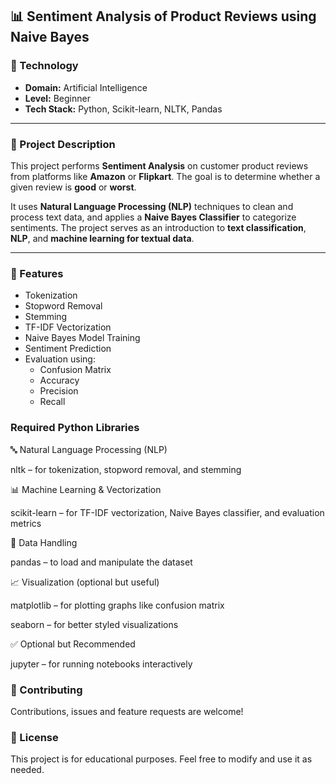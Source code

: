 ## 📊 Sentiment Analysis of Product Reviews using Naive Bayes

### 🧠 Technology
- **Domain:** Artificial Intelligence
- **Level:** Beginner
- **Tech Stack:** Python, Scikit-learn, NLTK, Pandas

---

### 📌 Project Description

This project performs **Sentiment Analysis** on customer product reviews from platforms like **Amazon** or **Flipkart**. The goal is to determine whether a given review is **good** or **worst**.

It uses **Natural Language Processing (NLP)** techniques to clean and process text data, and applies a **Naive Bayes Classifier** to categorize sentiments. The project serves as an introduction to **text classification**, **NLP**, and **machine learning for textual data**.

---

### 🔧 Features

- Tokenization
- Stopword Removal
- Stemming
- TF-IDF Vectorization
- Naive Bayes Model Training
- Sentiment Prediction
- Evaluation using:
  - Confusion Matrix
  - Accuracy
  - Precision
  - Recall


### Required Python Libraries

🔤 Natural Language Processing (NLP)


nltk – for tokenization, stopword removal, and stemming


📊 Machine Learning & Vectorization


scikit-learn – for TF-IDF vectorization, Naive Bayes classifier, and evaluation metrics


📁 Data Handling


pandas – to load and manipulate the dataset




📈 Visualization (optional but useful)


matplotlib – for plotting graphs like confusion matrix


seaborn – for better styled visualizations


✅ Optional but Recommended


jupyter – for running notebooks interactively

### 🤝 Contributing
Contributions, issues and feature requests are welcome!

### 📄 License
This project is for educational purposes. Feel free to modify and use it as needed.



